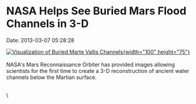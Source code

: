 NASA Helps See Buried Mars Flood Channels in 3-D
================================================

Date: 2013-03-07 05:28:28

[![Visualization of Buried Marte Vallis
Channels](http://www.jpl.nasa.gov/images/mro/20130307/pia16767-th.jpg){width="100"
height="75"}](http://www.jpl.nasa.gov/news/news.cfm?release=2013-087&rn=news.xml&rst=3716)\
\
NASA\'s Mars Reconnaissance Orbiter has provided images allowing
scientists for the first time to create a 3-D reconstruction of ancient
water channels below the Martian surface.

\
\
